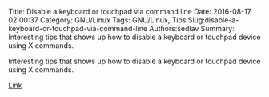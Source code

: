 Title: Disable a keyboard or touchpad via command line
Date: 2016-08-17 02:00:37
Category: GNU/Linux
Tags: GNU/Linux, Tips
Slug:disable-a-keyboard-or-touchpad-via-command-line
Authors:sedlav
Summary: Interesting tips that shows up how to disable a keyboard or touchpad device using X commands.

Interesting tips that shows up how to disable a keyboard or touchpad device using X commands.

[Link](http://www.technopic.net/2016/08/disable-keyboard-or-touchpad-in-linux.html)
